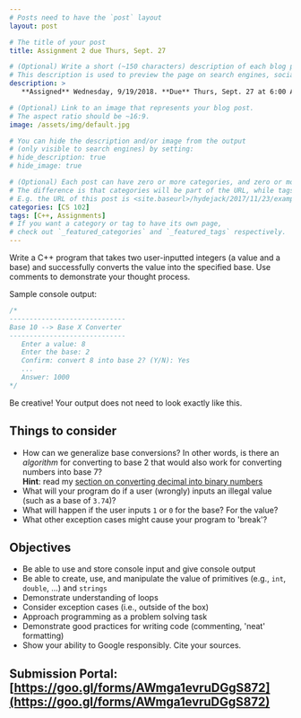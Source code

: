 ```yaml
---
# Posts need to have the `post` layout
layout: post

# The title of your post
title: Assignment 2 due Thurs, Sept. 27

# (Optional) Write a short (~150 characters) description of each blog post.
# This description is used to preview the page on search engines, social media, etc.
description: >
   **Assigned** Wednesday, 9/19/2018. **Due** Thurs, Sept. 27 at 6:00 AM.

# (Optional) Link to an image that represents your blog post.
# The aspect ratio should be ~16:9.
image: /assets/img/default.jpg

# You can hide the description and/or image from the output
# (only visible to search engines) by setting:
# hide_description: true
# hide_image: true

# (Optional) Each post can have zero or more categories, and zero or more tags.
# The difference is that categories will be part of the URL, while tags will not.
# E.g. the URL of this post is <site.baseurl>/hydejack/2017/11/23/example-content/
categories: [CS 102]
tags: [C++, Assignments]
# If you want a category or tag to have its own page,
# check out `_featured_categories` and `_featured_tags` respectively.
---
```


Write a C++ program that takes two user-inputted integers (a value and a base) and successfully converts the value into the specified base. Use comments to demonstrate your thought process.

Sample console output: 
```cpp
/*
-----------------------------
Base 10 --> Base X Converter
-----------------------------
   Enter a value: 8
   Enter the base: 2 
   Confirm: convert 8 into base 2? (Y/N): Yes
   ... 
   Answer: 1000
*/
```

Be creative! Your output does not need to look exactly like this.

## Things to consider

- How can we generalize base conversions? In other words, is there an *algorithm* for converting to base 2 that would also work for converting numbers into base 7? <br> **Hint**: read my [section on converting decimal into binary numbers](https://ramnauth.github.io/cs%20101/2018/09/10/numbers/#binary-numbers)
- What will your program do if a user (wrongly) inputs an illegal value (such as a base of `3.74`)?
- What will happen if the user inputs `1` or `0` for the base? For the value? 
- What other exception cases might cause your program to 'break'? 

## Objectives

- Be able to use and store console input and give console output
- Be able to create, use, and manipulate the value of primitives (e.g., `int`, `double`, ...) and `strings`
- Demonstrate understanding of loops
- Consider exception cases (i.e., outside of the box)
- Approach programming as a problem solving task
- Demonstrate good practices for writing code (commenting, 'neat' formatting)
- Show your ability to Google responsibly. Cite your sources.

## Submission Portal: [https://goo.gl/forms/AWmga1evruDGgS872](https://goo.gl/forms/AWmga1evruDGgS872)
